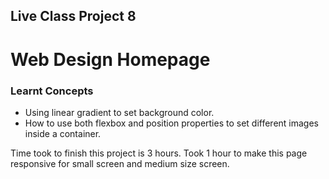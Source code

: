 ## Live Class Project 8

# Web Design Homepage

### Learnt Concepts

- Using linear gradient to set background color.
- How to use both flexbox and position properties to set different images inside a container.

Time took to finish this project is 3 hours.
Took 1 hour to make this page responsive for small screen and medium size screen.
